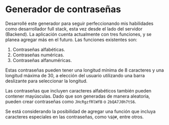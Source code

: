 # Generador de contraseñas

Desarrollé este generador para seguir perfeccionando mis habilidades como desarrollador full stack, esta vez desde el lado del servidor (Backend). La aplicación cuenta actualmente con tres funciones, y se planea agregar más en el futuro. Las funciones existentes son:

1. Contraseñas alfabéticas.
2. Contraseñas numéricas.
3. Contraseñas alfanuméricas.

Estas contraseñas pueden tener una longitud mínima de 8 caracteres y una longitud máxima de 30, a elección del usuario utilizando una barra deslizante para seleccionar la longitud.

Las contraseñas que incluyen caracteres alfabéticos también pueden contener mayúsculas. Dado que son generadas de manera aleatoria, pueden crear contraseñas como `JHcRgzfRlWfB` o `2bQA7J0h7tS6`.

Se está considerando la posibilidad de agregar una función que incluya caracteres especiales en las contraseñas, como `%$@#`, entre otros.

